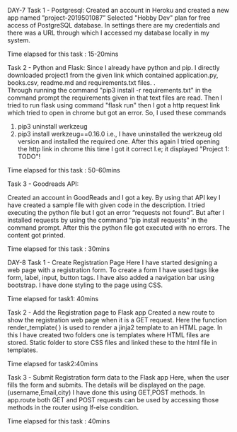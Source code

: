 DAY-7
Task 1 - Postgresql:
Created an account in Heroku and created a new app named ”project-2019501087”
Selected "Hobby Dev" plan for free access of PostgreSQL database.
In settings there are my credentials and there was a URL through which I accessed my database locally in my system.

Time elapsed for this task : 15-20mins


Task 2 - Python and Flask:
Since I already have python and pip. I directly downloaded project1 from the given link which contained application.py, books.csv, readme.md and requirements.txt files. .   
Through running the command "pip3 install -r requirements.txt" in the command prompt the requirements given in that text files are read.
Then I tried to run flask using command "flask run" then I got a http request link which tried to open in chrome but got an error.
So, I used these commands 
 1. pip3 uninstall werkzeug
 2. pip3 install werkzeug==0.16.0
i.e., I have uninstalled the werkzeug old version and installed the required one.
After this again I tried opening the http link in chrome this time I got it correct
I.e; it displayed "Project 1: TODO"!

Time elapsed for this task : 50-60mins


Task 3 - Goodreads API:

Created an account in GoodReads and I got a key.
By using that API key I have created a sample file with given code in the description.
I tried executing the python file but I got an error “requests not found”.
But after I installed requests by using the command “pip install requests" in the command prompt.
After this  the python file got executed with no errors. The content got printed.

Time elapsed for this task : 30mins

DAY-8
Task 1 - Create Registration Page
Here I have started designing a web page with a registration form.
To create a form I have used tags like form, label, input, button tags.
I have also added a navigation bar using bootstrap.
I have done styling to the page using CSS.

Time elapsed for task1: 40mins

Task 2 - Add the Registration page to Flask app
Created a new route to show the registration web page when it is a GET request.
Here the function render_template( ) is used to render a jinja2 template to an HTML page.
In this I have created two folders one is templates where HTML files are stored.
Static folder to store CSS files and linked these to the html file in templates.

Time elapsed for task2:40mins

Task 3 - Submit Registration form data to the Flask app
  Here, when the user fills the form and submits.
  The details will be displayed on the page.(username,Email,city) 
   I have done this using GET,POST methods.
  In app.route both GET and POST requests can  be used by accessing those methods in the router using If-else condition.

Time elapsed for this task : 40mins
  


